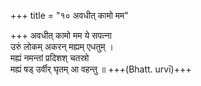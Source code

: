 +++
title = "१० अवधीत् कामो मम"

+++
अवधीत् कामो मम ये सपत्ना  
उरुं लोकम् अकरन् मह्यम् एधतुम् ।  
मह्यं नमन्तां प्रदिशश् चतस्रो  
मह्यं षड् उर्वीर् घृतम् आ वहन्तु ॥ +++(Bhatt. urvī)+++
